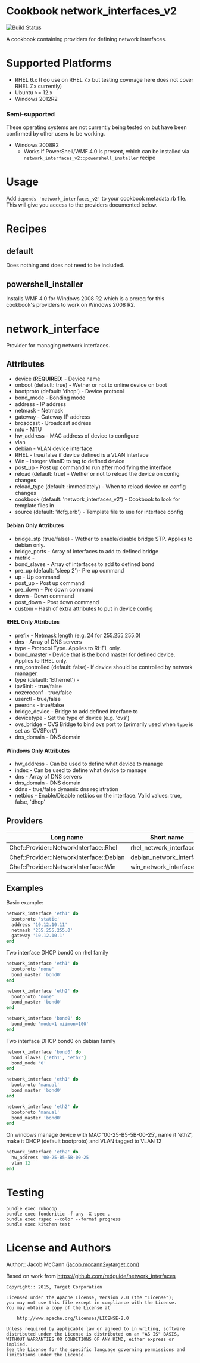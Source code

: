 Cookbook network_interfaces_v2
==============================
[![Build Status](https://travis-ci.org/target/network_interfaces_v2-cookbook.svg?branch=travis_ci)](https://travis-ci.org/target/network_interfaces_v2-cookbook)

A cookbook containing providers for defining network interfaces.

Supported Platforms
===================

* RHEL 6.x (I do use on RHEL 7.x but testing coverage here does not cover RHEL 7.x currently)
* Ubuntu >= 12.x
* Windows 2012R2

### Semi-supported
These operating systems are not currently being tested on but have been confirmed by other users to be working.

* Windows 2008R2
  * Works if PowerShell/WMF 4.0 is present, which can be installed via `network_interfaces_v2::powershell_installer` recipe

Usage
=====

Add `depends 'network_interfaces_v2'` to your cookbook metadata.rb file.  This
will give you access to the providers documented below.

Recipes
=======

default
-------
Does nothing and does not need to be included.

powershell_installer
--------------------
Installs WMF 4.0 for Windows 2008 R2 which is a prereq for this cookbook's providers to work on Windows 2008 R2.

network_interface
=================
Provider for managing network interfaces.

Attributes
----------
* device (**REQUIRED**) - Device name
* onboot (default: true) - Wether or not to online device on boot
* bootproto (default: 'dhcp') - Device protocol
* bond_mode - Bonding mode
* address - IP address
* netmask - Netmask
* gateway - Gateway IP address
* broadcast - Broadcast address
* mtu - MTU
* hw_address - MAC address of device to configure
* vlan
 * debian - VLAN device interface
 * RHEL - true/false if device defined is a VLAN interface
 * Win - Integer VlanID to tag to defined device
* post_up - Post up command to run after modifying the interface
* reload (default: true) - Wether or not to reload the device on config changes
* reload_type (default: :immediately) - When to reload device on config changes
* cookbook (default: 'network_interfaces_v2') - Cookbook to look for template files in
* source (default: 'ifcfg.erb') - Template file to use for interface config

#### Debian Only Attributes
* bridge_stp (true/false) - Wether to enable/disable bridge STP.  Applies to debian only.
* bridge_ports - Array of interfaces to add to defined bridge
* metric -
* bond_slaves - Array of interfaces to add to defined bond
* pre_up (default: 'sleep 2')- Pre up command
* up - Up command
* post_up - Post up command
* pre_down - Pre down command
* down - Down command
* post_down - Post down command
* custom - Hash of extra attributes to put in device config

#### RHEL Only Attributes
* prefix - Netmask length (e.g. 24 for 255.255.255.0)
* dns - Array of DNS servers
* type - Protocol Type.  Applies to RHEL only.
* bond_master - Device that is the bond master for defined device.  Applies to RHEL only.
* nm_controlled (default: false)- If device should be controlled by network manager.
* type (default: 'Ethernet') -
* ipv6init - true/false
* nozeroconf - true/false
* userctl - true/false
* peerdns - true/false
* bridge_device - Bridge to add defined interface to
* devicetype - Set the type of device (e.g. 'ovs')
* ovs_bridge - OVS Bridge to bind ovs port to (primarily used when `type` is set as 'OVSPort')
* dns_domain - DNS domain

#### Windows Only Attributes
* hw_address - Can be used to define what device to manage
* index - Can be used to define what device to manage
* dns - Array of DNS servers
* dns_domain - DNS domain
* ddns - true/false dynamic dns registration
* netbios - Enable/Disable netbios on the interface.  Valid values: true, false, 'dhcp'

Providers
---------

Long name | Short name
----------|-----------
Chef::Provider::NetworkInterface::Rhel | rhel_network_interface
Chef::Provider::NetworkInterface::Debian | debian_network_interface
Chef::Provider::NetworkInterface::Win | win_network_interface

Examples
--------

Basic example:
```ruby
network_interface 'eth1' do
  bootproto 'static'
  address '10.12.10.11'
  netmask '255.255.255.0'
  gateway '10.12.10.1'
end
```

Two interface DHCP bond0 on rhel family
```ruby
network_interface 'eth1' do
  bootproto 'none'
  bond_master 'bond0'
end

network_interface 'eth2' do
  bootproto 'none'
  bond_master 'bond0'
end

network_interface 'bond0' do
  bond_mode 'mode=1 miimon=100'
end
```

Two interface DHCP bond0 on debian family
```ruby
network_interface 'bond0' do
  bond_slaves ['eth1', 'eth2']
  bond_mode '0'
end

network_interface 'eth1' do
  bootproto 'manual'
  bond_master 'bond0'
end

network_interface 'eth2' do
  bootproto 'manual'
  bond_master 'bond0'
end
```

On windows manage device with MAC '00-25-B5-5B-00-25', name it 'eth2',
make it DHCP (default bootproto) and VLAN tagged to VLAN 12
```ruby
network_interface 'eth2' do
  hw_address '00-25-B5-5B-00-25'
  vlan 12
end
```

Testing
=======

```
bundle exec rubocop
bundle exec foodcritic -f any -X spec .
bundle exec rspec --color --format progress
bundle exec kitchen test
```

License and Authors
===================

Author:: Jacob McCann (<jacob.mccann2@target.com>)

Based on work from https://github.com/redguide/network_interfaces

```text
Copyright:: 2015, Target Corporation

Licensed under the Apache License, Version 2.0 (the "License");
you may not use this file except in compliance with the License.
You may obtain a copy of the License at

    http://www.apache.org/licenses/LICENSE-2.0

Unless required by applicable law or agreed to in writing, software
distributed under the License is distributed on an "AS IS" BASIS,
WITHOUT WARRANTIES OR CONDITIONS OF ANY KIND, either express or implied.
See the License for the specific language governing permissions and
limitations under the License.
```
